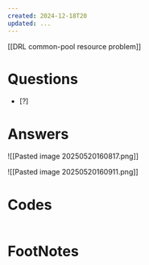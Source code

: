 ```yaml
---
created: 2024-12-18T20
updated: ...
---
```

[[DRL common-pool resource problem]]

# Questions

- [?] 


# Answers
![[Pasted image 20250520160817.png]]

![[Pasted image 20250520160911.png]]








# Codes

```python

```


# FootNotes
